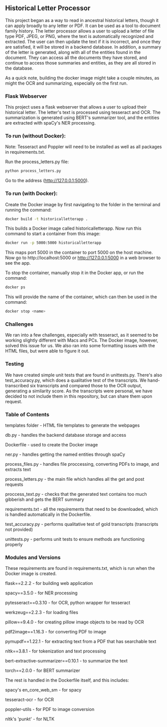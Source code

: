 ## Historical Letter Processor

This project began as a way to read in ancestral historical letters, though it can apply broadly to any letter or PDF. It can be used as a tool to document family history. The letter processor allows a user to upload a letter of file type PDF, JPEG, or PNG, where the text is automatically recognized and extracted. The user can then update the text if it is incorrect, and once they are satisfied, it will be stored in a backend database. In addition, a summary of the letter is generated, along with all of the entities found in the document. They can access all the documents they have stored, and continue to access those summaries and entities, as they are all stored in the database. 

As a quick note, building the docker image might take a couple minutes, as might the OCR and summarizing, especially on the first run. 

### Flask Webserver

This project uses a flask webserver that allows a user to upload their historical letter. The letter's text is processed using tesseract and OCR. The summarization is generated using BERT's summarizer tool, and the entities are extracted with spaCy's NER processing. 

### To run (without Docker): 
Note: Tesseract and Poppler will need to be installed as well as all packages in requirements.txt.

Run the process_letters.py file:
```bash
python process_letters.py
```
Go to the address (http://127.0.0.1:5000).

### To run (with Docker): 

Create the Docker image by first navigating to the folder in the terminal and running the command:
```bash
docker build -t historicalletterapp .
```

This builds a Docker image called historicalletterapp. Now run this command to start a container from this image:
```bash
docker run -p 5000:5000 historicalletterapp
```

This maps port 5000 in the container to port 5000 on the host machine. Now go to http://localhost:5000 or http://127.0.0.1:5000 in a web browser to see the app. 

To stop the container, manually stop it in the Docker app, or run the command:
```bash
docker ps
```

This will provide the name of the container, which can then be used in the command:
```bash
docker stop <name>
```

### Challenges

We ran into a few challenges, especially with tesseract, as it seemed to be working slightly different with Macs and PCs. The Docker image, however, solved this issue for us. We also ran into some formatting issues with the HTML files, but were able to figure it out. 

### Testing

We have created simple unit tests that are found in unittests.py. There's also test_accuracy.py, which does a qualitative test of the transcripts. We hand-transcribed six transcripts and compared those to the OCR output, generating a similarity score. As the transcripts were personal, we have decided to not include them in this repository, but can share them upon request. 

### Table of Contents

templates folder - HTML file templates to generate the webpages

db.py - handles the backend database storage and access

Dockerfile - used to create the Docker image

ner.py - handles getting the named entities through spaCy

process_files.py - handles file proccessing, converting PDFs to image, and extracts text

process_letters.py - the main file which handles all the get and post requests

proccess_text.py - checks that the generated text contains too much gibberish and gets the BERT summary

requirements.txt - all the requirements that need to be downloaded, which is handled automatically in the Dockerfile. 

test_accuracy.py - performs qualitative test of gold transcripts (transcripts not provided)

unittests.py - performs unit tests to ensure methods are functioning properly

### Modules and Versions

These requirements are found in requirements.txt, which is run when the Docker image is created.

flask==2.2.2 - for building web application

spacy==3.5.0 - for NER processing

pytesseract==0.3.10 - for OCR, python wrapper for tesseract

werkzeug==2.2.3 - for loading files

pillow==9.4.0 - for creating pillow image objects to be read by OCR

pdf2image==1.16.3 - for converting PDF to image

pymupdf==1.22.1 - for extracting text from a PDF that has searchable text

nltk==3.8.1 - for tokenization and text processing

bert-extractive-summarizer==0.10.1 - to summarize the text

torch==2.0.0 - for BERT summarizer

The rest is handled in the Dockerfile itself, and this includes:

spacy's en_core_web_sm - for spacy 

tesseract-ocr - for OCR

poppler-utils - for PDF to image conversion

nltk's 'punkt' - for NLTK
